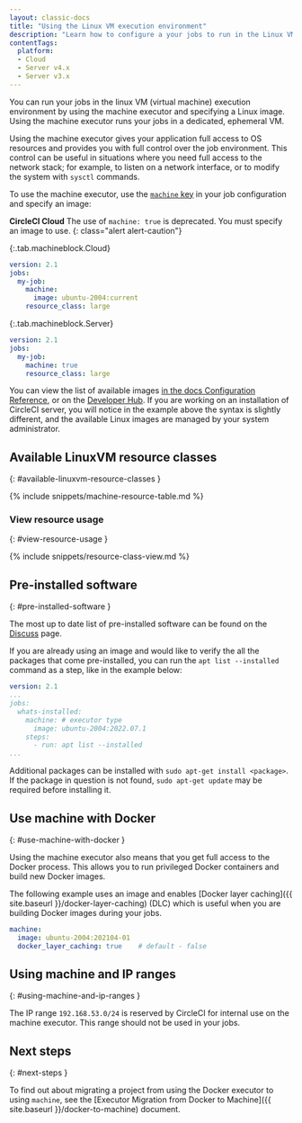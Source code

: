```yaml
---
layout: classic-docs
title: "Using the Linux VM execution environment"
description: "Learn how to configure a your jobs to run in the Linux VM execution environment using the machine executor."
contentTags:
  platform:
  - Cloud
  - Server v4.x
  - Server v3.x
---
```


You can run your jobs in the linux VM (virtual machine) execution environment by using the machine executor and specifying a Linux image. Using the machine executor runs your jobs in a dedicated, ephemeral VM.

Using the machine executor gives your application full access to OS resources and provides you with full control over the job environment. This control can be useful in situations where you need full access to the network stack; for example, to listen on a network interface, or to modify the system with `sysctl` commands.

To use the machine executor, use the [`machine` key]({{site.baseurl}}/configuration-reference/#machine) in your job configuration and specify an image:

**CircleCI Cloud** The use of `machine: true` is deprecated. You must specify an image to use.
{: class="alert alert-caution"}

{:.tab.machineblock.Cloud}
```yaml
version: 2.1
jobs:
  my-job:
    machine:
      image: ubuntu-2004:current
    resource_class: large
```

{:.tab.machineblock.Server}
```yaml
version: 2.1
jobs:
  my-job:
    machine: true
    resource_class: large
```

You can view the list of available images [in the docs Configuration Reference]({{site.baseurl}}/configuration-reference/#available-linux-machine-images), or on the [Developer Hub](https://circleci.com/developer/images?imageType=machine). If you are working on an installation of CircleCI server, you will notice in the example above the syntax is slightly different, and the available Linux images are managed by your system administrator.

## Available LinuxVM resource classes
{: #available-linuxvm-resource-classes }

{% include snippets/machine-resource-table.md %}

### View resource usage
{: #view-resource-usage }

{% include snippets/resource-class-view.md %}

## Pre-installed software
{: #pre-installed-software }

The most up to date list of pre-installed software can be found on the [Discuss](https://discuss.circleci.com/tag/machine-images) page.

If you are already using an image and would like to verify the all the packages that come pre-installed, you can run the `apt list --installed` command as a step, like in the example below:

```yaml
version: 2.1
...
jobs:
  whats-installed:
    machine: # executor type
      image: ubuntu-2004:2022.07.1
    steps:
      - run: apt list --installed
...
```

Additional packages can be installed with `sudo apt-get install <package>`. If the package in question is not found, `sudo apt-get update` may be required before installing it.

## Use machine with Docker
{:  #use-machine-with-docker }

Using the machine executor also means that you get full access to the Docker process. This allows you to run privileged Docker containers and build new Docker images.

The following example uses an image and enables [Docker layer caching]({{ site.baseurl }}/docker-layer-caching) (DLC) which is useful when you are building Docker images during your jobs.

```yaml
machine:
  image: ubuntu-2004:202104-01
  docker_layer_caching: true    # default - false
```

## Using machine and IP ranges
{: #using-machine-and-ip-ranges }

The IP range `192.168.53.0/24` is reserved by CircleCI for internal use on the machine executor. This range should not be used in your jobs.

## Next steps
{: #next-steps }

To find out about migrating a project from using the Docker executor to using `machine`, see the [Executor Migration from Docker to Machine]({{ site.baseurl }}/docker-to-machine) document.
